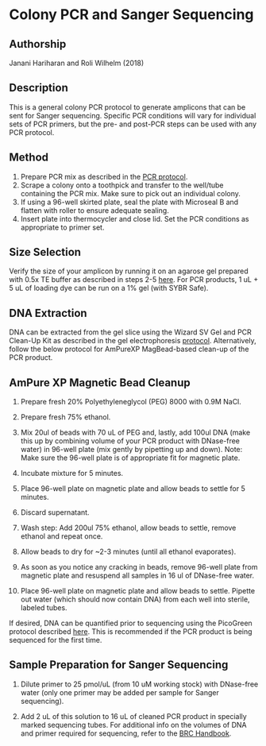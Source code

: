 
Colony PCR and Sanger Sequencing
=================================

## Authorship

Janani Hariharan and Roli Wilhelm (2018)

## Description
This is a general colony PCR protocol to generate amplicons that can be sent for Sanger sequencing. Specific PCR conditions will vary for individual sets of PCR primers, but the pre- and post-PCR steps can be used with any PCR protocol. 

## Method

1.	Prepare PCR mix as described in the [PCR protocol](https://github.com/buckleylab/Buckley_lab_protocols/blob/master/PCR/PCR_with_barcoded_primers.md).
2.	Scrape a colony onto a toothpick and transfer to the well/tube containing the PCR mix. Make sure to pick out an individual colony. 
3.	If using a 96-well skirted plate, seal the plate with Microseal B and flatten with roller to ensure adequate sealing. 
4.	Insert plate into thermocycler and close lid. Set the PCR conditions as appropriate to primer set.

## Size Selection

Verify the size of your amplicon by running it on an agarose gel prepared with 0.5x TE buffer as described in steps 2-5 [here](https://github.com/buckleylab/Buckley_lab_protocols/blob/master/gel_electrophoresis/gel_extraction.md). For PCR products, 1 uL + 5 uL of loading dye can be run on a 1% gel (with SYBR Safe). 

## DNA Extraction 
 
DNA can be extracted from the gel slice using the Wizard SV Gel and PCR Clean-Up Kit as described in the gel electrophoresis [protocol](https://github.com/buckleylab/Buckley_lab_protocols/blob/master/gel_electrophoresis/gel_extraction.md). Alternatively, follow the below protocol for AmPureXP MagBead-based clean-up of the PCR product.

## AmPure XP Magnetic Bead Cleanup

1. Prepare fresh 20% Polyethyleneglycol (PEG) 8000 with 0.9M NaCl.

2. Prepare fresh 75% ethanol.

3. Mix 20ul of beads with 70 uL of PEG and, lastly, add 100ul DNA (make this up by combining volume of your PCR product with DNase-free water) in 96-well plate (mix gently by pipetting up and down).
	Note: Make sure the 96-well plate is of appropriate fit for magnetic plate.

4. Incubate mixture for 5 minutes.

5. Place 96-well plate on magnetic plate and allow beads to settle for 5 minutes.

6. Discard supernatant.

7. Wash step: Add 200ul 75% ethanol, allow beads to settle, remove ethanol and repeat once.

8. Allow beads to dry for ~2-3 minutes (until all ethanol evaporates).

9. As soon as you notice any cracking in beads, remove 96-well plate from magnetic plate and resuspend all samples in 16 ul of DNase-free water.

10. Place 96-well plate on magnetic plate and allow beads to settle. Pipette out water (which should now contain DNA) from each well into sterile, labeled tubes. 

If desired, DNA can be quantified prior to sequencing using the PicoGreen protocol described [here](https://github.com/buckleylab/Buckley_Lab_SIP_project_protocols/blob/master/nucleotide_conc/picogreen.md). This is recommended if the PCR product is being sequenced for the first time. 

## Sample Preparation for Sanger Sequencing

1.	Dilute primer to 25 pmol/uL (from 10 uM working stock) with DNase-free water (only one primer may be added per sample for Sanger sequencing).

2.	Add 2 uL of this solution to 16 uL of cleaned PCR product in specially marked sequencing tubes. For additional info on the volumes of DNA and primer required for sequencing, refer to the [BRC Handbook](http://www.biotech.cornell.edu/node/556). 


